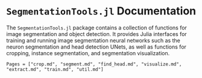 # `SegmentationTools.jl` Documentation

The `SegmentationTools.jl` package contains a collection of functions for image segmentation and object detection. It provides Julia interfaces for training and running image segmentation neural networks such as the neuron segmentation and head detection UNets, as well as functions for cropping, instance segmentation, and segmentation visualization.

```@contents
Pages = ["crop.md", "segment.md", "find_head.md", "visualize.md", "extract.md", "train.md", "util.md"]
```
